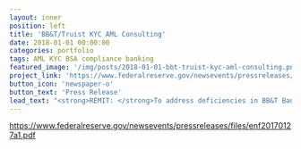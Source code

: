 ```yaml
---
layout: inner
position: left
title: 'BB&T/Truist KYC AML Consulting'
date: 2018-01-01 00:00:00
categories: portfolio
tags: AML KYC BSA compliance banking
featured_image: '/img/posts/2018-01-01-bbt-truist-kyc-aml-consulting.png'
project_link: 'https://www.federalreserve.gov/newsevents/pressreleases/enforcement20190418a.htm'
button_icon: 'newspaper-o'
button_text: 'Press Release'
lead_text: "<strong>REMIT: </strong>To address deficiencies in BB&T Bank’s BSA/AML compliance program as required by a 2017 FDIC consent order, and to provide training to product teams, the Financial Intelligence Unit, and other key stakeholders. I refined the content, certified the learners, and implemented a system for delivery and certification tracking. The final product received FDIC approval, leading to the lifting of the consent order."
---
```

https://www.federalreserve.gov/newsevents/pressreleases/files/enf20170127a1.pdf